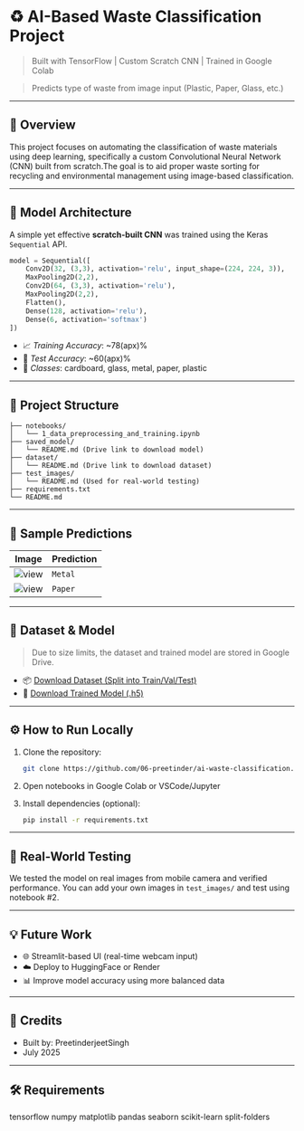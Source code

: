 # ♻ AI-Based Waste Classification Project

> Built with TensorFlow | Custom Scratch CNN | Trained in Google Colab

> Predicts type of waste from image input (Plastic, Paper, Glass, etc.)


---

## 📌 Overview

This project focuses on automating the classification of waste materials using deep learning, specifically a custom Convolutional Neural Network (CNN) built from scratch.The goal is to aid proper waste sorting for recycling and environmental management using image-based classification.

---

## 🧠 Model Architecture

A simple yet effective **scratch-built CNN** was trained using the Keras `Sequential` API.

```python
model = Sequential([
    Conv2D(32, (3,3), activation='relu', input_shape=(224, 224, 3)),
    MaxPooling2D(2,2),
    Conv2D(64, (3,3), activation='relu'),
    MaxPooling2D(2,2),
    Flatten(),
    Dense(128, activation='relu'),
    Dense(6, activation='softmax')
])
```
- 📈 *Training Accuracy*: ~78(apx)%
- 🧪 *Test Accuracy*: ~60(apx)%
- 🧩 *Classes*: cardboard, glass, metal, paper, plastic

---

## 📁 Project Structure

```
├── notebooks/
│   └── 1_data_preprocessing_and_training.ipynb
├── saved_model/
│   └── README.md (Drive link to download model)
├── dataset/
│   └── README.md (Drive link to download dataset)
├── test_images/
│   └── README.md (Used for real-world testing)
├── requirements.txt
└── README.md
```

---

## 🧪 Sample Predictions

| Image | Prediction |
|-------|------------|
| ![view](https://drive.google.com/file/d/1oI-3UcxSTm0gAVSOA17VmqzfXRTuYgdj/view?usp=drive_link) | `Metal` |
| ![view](https://drive.google.com/file/d/13HXWpD51nfLlWk7LIVPj95HUrWMT9aj7/view?usp=drive_link)   | `Paper`   |

---

## 📁 Dataset & Model

> Due to size limits, the dataset and trained model are stored in Google Drive.

- 📦 [Download Dataset (Split into Train/Val/Test)](https://drive.google.com/drive/folders/1oIywZck3iC9zEzr6K2tUmmNUxv_U_uXi?usp=drive_link)
- 🤖 [Download Trained Model (.h5)](https://drive.google.com/file/d/1lOMha3wCnn2NwsqzvXYHnwEMG2lH4Vtx/view?usp=drive_link)

---

## ⚙️ How to Run Locally

1. Clone the repository:
    ```bash
    git clone https://github.com/06-preetinder/ai-waste-classification.git
    ```

2. Open notebooks in Google Colab or VSCode/Jupyter

3. Install dependencies (optional):
    ```bash
    pip install -r requirements.txt
    ```

---

## 🧪 Real-World Testing

We tested the model on real images from mobile camera and verified performance. You can add your own images in `test_images/` and test using notebook #2.

---

## 💡 Future Work

- 🌐 Streamlit-based UI (real-time webcam input)
- ☁️ Deploy to HuggingFace or Render
- 📊 Improve model accuracy using more balanced data

---

## 🙌 Credits

- Built by: PreetinderjeetSingh
- July 2025

---

## 🛠️ Requirements
tensorflow
numpy
matplotlib
pandas
seaborn
scikit-learn
split-folders
